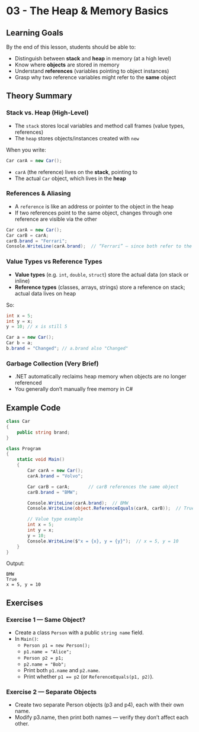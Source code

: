# 03 - The Heap & Memory Basics

## Learning Goals
By the end of this lesson, students should be able to:

- Distinguish between **stack** and **heap** in memory (at a high level)
- Know where **objects** are stored in memory
- Understand **references** (variables pointing to object instances)
- Grasp why two reference variables might refer to the **same** object

## Theory Summary
### Stack vs. Heap (**High-Level**)

- The `stack` stores local variables and method call frames (value types, references)
- The `heap` stores objects/instances created with `new`

When you write:

```csharp
Car carA = new Car();
```

- `carA` (the reference) lives on the **stack**, pointing to
- The actual `Car` object, which lives in the **heap**

### References & Aliasing

- A `reference` is like an address or pointer to the object in the heap
- If two references point to the same object, changes through one reference are visible via the other

```csharp
Car carA = new Car();
Car carB = carA;
carB.brand = "Ferrari";
Console.WriteLine(carA.brand);  // “Ferrari” — since both refer to the same object
```

### Value Types vs Reference Types

- **Value types** (e.g. `int`, `double`, `struct`) store the actual data (on stack or inline)
- **Reference types** (classes, arrays, strings) store a reference on stack; actual data lives on heap

So:
```csharp
int x = 5;
int y = x;
y = 10; // x is still 5

Car a = new Car();
Car b = a;
b.brand = "Changed"; // a.brand also "Changed"
```

### Garbage Collection (Very Brief)

- .NET automatically reclaims heap memory when objects are no longer referenced
- You generally don’t manually free memory in C#

## Example Code
```csharp
class Car
{
    public string brand;
}

class Program
{
    static void Main()
    {
        Car carA = new Car();
        carA.brand = "Volvo";

        Car carB = carA;       // carB references the same object
        carB.brand = "BMW";

        Console.WriteLine(carA.brand);  // BMW
        Console.WriteLine(object.ReferenceEquals(carA, carB));  // True

        // Value type example
        int x = 5;
        int y = x;
        y = 10;
        Console.WriteLine($"x = {x}, y = {y}");  // x = 5, y = 10
    }
}
```

Output:
```genericsql
BMW
True
x = 5, y = 10
```

## Exercises
### Exercise 1 — Same Object?

- Create a class `Person` with a public `string name` field.
- In `Main()`:
  - `Person p1 = new Person();`
  - `p1.name = "Alice";`
  - `Person p2 = p1;`
  - `p2.name = "Bob";`
  - Print both `p1.name` and `p2.name`.
  - Print whether `p1 == p2` (or `ReferenceEquals(p1, p2)`).

### Exercise 2 — Separate Objects

- Create two separate Person objects (p3 and p4), each with their own name.
- Modify p3.name, then print both names — verify they don’t affect each other.